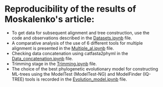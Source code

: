 #  Reproducibility of the results of Moskalenko's article:

- To get data for subsequent alignment and tree construction, use the code and observations described in the [Datasets.ipynb](https://github.com/BelyaevaAlex/-Crustacean-hoods-strive-for-power/blob/main/Moskalenko/Datasets.ipynb) file.
- A comparative analysis of the use of 6 different tools for multiple alignment is presented in the [Multiple_al.ipynb](https://github.com/BelyaevaAlex/-Crustacean-hoods-strive-for-power/blob/main/Moskalenko/Multiple_al.ipynb) file.
- Checking data concatenation using catfasta2phyml in the [Data_concatenation.ipynb](https://github.com/BelyaevaAlex/-Crustacean-hoods-strive-for-power/blob/main/Moskalenko/Data_concatenation.ipynb) file.
- Trimming stage in the [Trimming.ipynb](https://github.com/BelyaevaAlex/-Crustacean-hoods-strive-for-power/blob/main/Moskalenko/Trimming.ipynb) file.
- The choice of the best phylogenetic evolutionary model for constructing ML-trees using the ModelTest (ModelTest-NG) and ModelFinder (IQ-TREE) tools is recorded in the [Evolution_model.ipynb](https://github.com/BelyaevaAlex/-Crustacean-hoods-strive-for-power/blob/main/Moskalenko/Evolution_model.ipynb) file.
